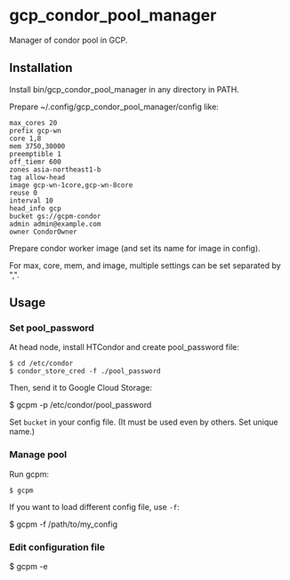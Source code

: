 # gcp_condor_pool_manager

Manager of condor pool in GCP.

## Installation

Install bin/gcp_condor_pool_manager in any directory in PATH.

Prepare ~/.config/gcp_condor_pool_manager/config like:

    max_cores 20
    prefix gcp-wn
    core 1,8
    mem 3750,30000
    preemptible 1
    off_tiemr 600
    zones asia-northeast1-b
    tag allow-head
    image gcp-wn-1core,gcp-wn-8core
    reuse 0
    interval 10
    head_info gcp
    bucket gs://gcpm-condor
    admin admin@example.com
    owner CondorOwner

Prepare condor worker image (and set its name for image in config).

For max, core, mem, and image, multiple settings can be set separated by ",".


## Usage

### Set pool_password

At head node, install HTCondor and create pool_password file:

    $ cd /etc/condor
    $ condor_store_cred -f ./pool_password

Then, send it to Google Cloud Storage:

   $ gcpm -p /etc/condor/pool_password

Set `bucket` in your config file. (It must be used even by others. Set unique name.)

### Manage pool

Run gcpm:

    $ gcpm

If you want to load different config file, use `-f`:

   $ gcpm -f /path/to/my_config

### Edit configuration file

   $ gcpm -e
